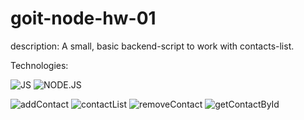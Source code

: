 # goit-node-hw-01
 
description:
A small, basic backend-script to work with contacts-list.

Technologies:

![JS](https://camo.githubusercontent.com/93c855ae825c1757f3426f05a05f4949d3b786c5b22d0edb53143a9e8f8499f6/68747470733a2f2f696d672e736869656c64732e696f2f62616467652f4a6176615363726970742d3332333333303f7374796c653d666f722d7468652d6261646765266c6f676f3d6a617661736372697074266c6f676f436f6c6f723d463744463145)
![NODE.JS](https://camo.githubusercontent.com/cc96d7d28a6ca21ddbb1f2521d751d375230ed840271e6a4c8694cf87cc60c14/68747470733a2f2f696d672e736869656c64732e696f2f62616467652f6e6f64652e6a732532302d2532333433383533442e7376673f267374796c653d666f722d7468652d6261646765266c6f676f3d6e6f64652e6a73266c6f676f436f6c6f723d7768697465)


![addContact](https://monosnap.com/file/niz3qTcCVNLDCR0giuWrN9OOOCuUIT "add")
![contactList](https://monosnap.com/file/wTV8hBMWGh39TyTVy9V1xdQe5OfAgl)
![removeContact](https://monosnap.com/file/MjhB6k7LlUJw58hKjtKrOxR9vFkCyw)
![getContactById](https://monosnap.com/file/l5ZsQwBGjXK8GqZ2xRD4wxd8dYWO9a)

